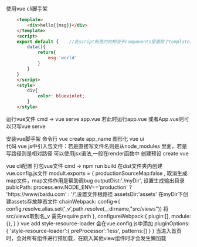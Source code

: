 使用vue cli脚手架
```html
    <template>
        <div>hello{{msg}}</div>
    </template>
    <script>
    export default {    //此script标签内的相当于components里面除了template之外的代码
        data(){
            return{
                msg:'world'
            }
        }
    }
    </script>
    <style>
        div{
            color: blueviolet; 
        }
    </style>
```
运行vue文件     cmd -> vue serve app.vue     若此时运行app.vue 或者App.vue则可以只写vue serve

安装vue脚手架
    命令行
        vue create app_name
    图形化
        vue ui  
    代码
        vue
    js中引入包文件：若是直接写文件名则是从node_modules 里面，若是写路径则是相对路径
    可以使用jsx语法,一般在render函数中
    创建预设
    create vue

vue cli配置
打包vue文件
    cmd -> npm run build
    在dist文件夹内创建vue.config.js文件
    modult.exports = {
        productionSourceMap:false ,      取消生成map文件，map文件作用是帮助调bug
        outputDist:'./myDir',           设置生成输出目录
        publcPath: process.env.NODE_ENV=='production' ? 'https://www/baidu.com' : '/',设置文件根路径
        assetsDir:'assets'  在myDir下创建assets存放静态文件
        chainWebpack: config=>{
            config.resolve.alias.set('_v',path.resolve(__dirname,"src/views"))          将src/views取别名_v   需先require path
        },
        configureWebpack:{
            plugin:[],
            module:{},
        }
    }
vue add style-resource-loader
会在vue.config.js中添加
pluginOptions:{
    'style-resource-loader':{
        preProcessor':'less',
        patterns:[]
    }
}
当进入首页时，会对所有组件进行预加载，在跳入其他view组件时才会发生懒加载